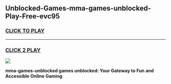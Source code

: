 
## Unblocked-Games-mma-games-unblocked-Play-Free-evc95
<h3>
<a href="https://premium76.site?title=mma-games-unblocked&ref=15A">CLICK TO PLAY</a></h3>
<hr>

<h3>
<a href="https://premium76.site?title=mma-games-unblocked&ref=15A">CLICK 2 PLAY</a>
  
</h3>

<a href="https://premium76.site?title=mma-games-unblocked&ref=15A"><img src="https://clearcache.store/games.png"></a>


**mma-games-unblocked games unblocked: Your Gateway to Fun and Accessible Online Gaming**
